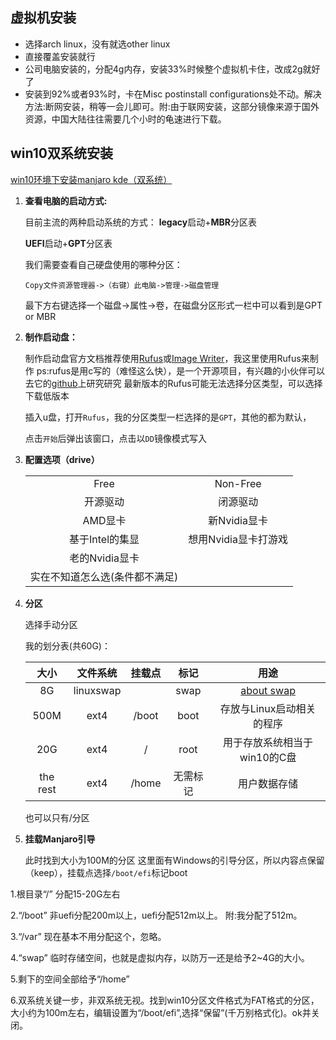 ## 虚拟机安装

* 选择arch linux，没有就选other linux
* 直接覆盖安装就行
* 公司电脑安装的，分配4g内存，安装33%时候整个虚拟机卡住，改成2g就好了
* 安装到92%或者93%时，卡在Misc postinstall configurations处不动。解决方法:断网安装，稍等一会儿即可。附:由于联网安装，这部分镜像来源于国外资源，中国大陆往往需要几个小时的龟速进行下载。

## win10双系统安装

[win10环境下安装manjaro kde（双系统）](https://www.cnblogs.com/Jaywhen-xiang/p/11561661.html)

1. **查看电脑的启动方式:**

   目前主流的两种启动系统的方式：
   **legacy**启动+**MBR**分区表

   **UEFI**启动+**GPT**分区表

   我们需要查看自己硬盘使用的哪种分区：

   ```repl
   Copy文件资源管理器->（右键）此电脑->管理->磁盘管理
   ```
	最下方右键选择一个磁盘->属性->卷，在磁盘分区形式一栏中可以看到是GPT or MBR
	
2. **制作启动盘：**

   制作启动盘官方文档推荐使用[Rufus](http://rufus.ie/)或[Image Writer](https://launchpad.net/win32-image-writer/)，我这里使用Rufus来制作
   ps:rufus是用c写的（难怪这么快），是一个开源项目，有兴趣的小伙伴可以去它的[github](https://github.com/pbatard/rufus/tree/master/src)上研究研究
   最新版本的Rufus可能无法选择分区类型，可以选择下载低版本

   插入u盘，打开`Rufus`，我的分区类型一栏选择的是`GPT`，其他的都为默认，

   点击`开始`后弹出该窗口，点击以`DD`镜像模式写入

3. **配置选项（drive）**

   |                                |                      |
   | :----------------------------: | :------------------: |
   |              Free              |       Non-Free       |
   |            开源驱动            |       闭源驱动       |
   |            AMD显卡             |     新Nvidia显卡     |
   |        基于Intel的集显         | 想用Nvidia显卡打游戏 |
   |         老的Nvidia显卡         |                      |
   | 实在不知道怎么选(条件都不满足) |                      |
   
4. **分区**

   选择手动分区

   我的划分表(共60G)：

   |   大小   | 文件系统  | 挂载点 |   标记   |                             用途                             |
   | :------: | :-------: | :----: | :------: | :----------------------------------------------------------: |
   |    8G    | linuxswap |        |   swap   | [about swap](https://www.cnblogs.com/kerrycode/p/5246383.html) |
   |   500M   |   ext4    | /boot  |   boot   |                  存放与Linux启动相关的程序                   |
   |   20G    |   ext4    |   /    |   root   |                 用于存放系统相当于win10的C盘                 |
   | the rest |   ext4    | /home  | 无需标记 |                         用户数据存储                         |

   也可以只有/分区

5. **挂载Manjaro引导**

   此时找到大小为100M的分区
   这里面有Windows的引导分区，所以内容点保留（keep），挂载点选择`/boot/efi`标记boot



1.根目录“/” 分配15-20G左右

2.“/boot” 非uefi分配200m以上，uefi分配512m以上。 附:我分配了512m。

3.“/var” 现在基本不用分配这个，忽略。

4.“swap” 临时存储空间，也就是虚拟内存，以防万一还是给予2~4G的大小。

5.剩下的空间全部给予“/home”

6.双系统关键一步，非双系统无视。找到win10分区文件格式为FAT格式的分区，大小约为100m左右，编辑设置为“/boot/efi”,选择“保留”(千万别格式化)。ok并关闭。

## 